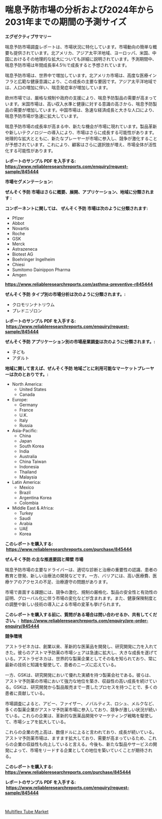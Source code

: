 <p><h1>喘息予防市場の分析および2024年から2031年までの期間の予測サイズ</h1></p><p><strong>エグゼクティブサマリー</strong></p>
<p><p>喘息予防市場調査レポートは、市場状況に特化しています。市場動向の簡単な概要も提供されています。北アメリカ、アジア太平洋地域、ヨーロッパ、米国、中国におけるその地理的な拡大についても詳細に説明されています。予測期間中、喘息予防市場は年間成長率4.5％で成長すると予想されています。</p><p>喘息予防市場は、世界中で増加しています。北アメリカ市場は、高度な医療インフラと広範な健康意識により、この成長の主要な要因です。アジア太平洋地域では、人口の増加に伴い、喘息発症率が増加しています。</p><p>欧州市場では、厳格な規制や政府の支援により、喘息予防製品の需要が高まっています。米国市場は、高い収入水準と健康に対する意識の高さから、喘息予防製品の需要が増加しています。中国市場は、急速な経済成長と大きな人口により、喘息予防市場が急速に拡大しています。</p><p>喘息予防市場の成長率が高まる中、新たな機会が市場に現れています。製品革新や新しいテクノロジーの導入により、市場はさらに成長する可能性があります。地理的な拡大とともに、新たなプレーヤーが市場に参入し、競争が激化することが予想されています。これにより、顧客はさらに選択肢が増え、市場全体が活性化する可能性があります。</p></p>
<p><strong>レポートのサンプル PDF を入手する: <a href="https://www.reliableresearchreports.com/enquiry/request-sample/845444">https://www.reliableresearchreports.com/enquiry/request-sample/845444</a></strong></p>
<p><strong>市場セグメンテーション:</strong></p>
<p><strong> ぜんそく予防 市場はさらに概要、展開、アプリケーション、地域に分類されます :</strong></p>
<p><strong>コンポーネントに関しては、 ぜんそく予防 市場は次のように分類されます: &nbsp;</strong></p>
<p><ul><li>Pfizer</li><li>Abbot</li><li>Novartis</li><li>Roche</li><li>GSK</li><li>Merck</li><li>Astrazeneca</li><li>Biotest AG</li><li>Boehringer Ingelheim</li><li>Chiesi</li><li>Sumitomo Dainippon Pharma</li><li>Amgen</li></ul></p>
<p><strong><a href="https://www.reliableresearchreports.com/asthma-preventive-r845444">https://www.reliableresearchreports.com/asthma-preventive-r845444</a></strong></p>
<p><strong> ぜんそく予防 タイプ別の市場分析は次のように分類されます。:</strong></p>
<p><ul><li>クロモリンナトリウム</li><li>プレドニゾロン</li></ul></p>
<p><strong>レポートのサンプル PDF を入手する: &nbsp;<a href="https://www.reliableresearchreports.com/enquiry/request-sample/845444">https://www.reliableresearchreports.com/enquiry/request-sample/845444</a></strong></p>
<p><strong> ぜんそく予防 アプリケーション別の市場産業調査は次のように分類されます。:</strong></p>
<p><ul><li>子ども</li><li>アダルト</li></ul></p>
<p><strong>地域に関して言えば、ぜんそく予防 地域ごとに利用可能なマーケットプレーヤーは次のとおりです。:</strong></p>
<p><ul>
    <li>
        North America:
        <ul>
            <li>United States</li>
            <li>Canada</li>
        </ul>
    </li>
    <li>
        Europe:
        <ul>
            <li>Germany</li>
            <li>France</li>
            <li>U.K.</li>
            <li>Italy</li>
            <li>Russia</li>
        </ul>
    </li>
    <li>
        Asia-Pacific:
        <ul>
            <li>China</li>
            <li>Japan</li>
            <li>South Korea</li>
            <li>India</li>
            <li>Australia</li>
            <li>China Taiwan</li>
            <li>Indonesia</li>
            <li>Thailand</li>
            <li>Malaysia</li>
        </ul>
    </li>
    <li>
        Latin America:
        <ul>
            <li>Mexico</li>
            <li>Brazil</li>
            <li>Argentina Korea</li>
            <li>Colombia</li>
        </ul>
    </li>
    <li>
        Middle East & Africa:
        <ul>
            <li>Turkey</li>
            <li>Saudi</li>
            <li>Arabia</li>
            <li>UAE</li>
            <li>Korea</li>
        </ul>
    </li>
    </ul></p>
<p><strong>このレポートを購入する: &nbsp;<a href="https://www.reliableresearchreports.com/purchase/845444">https://www.reliableresearchreports.com/purchase/845444</a></strong></p>
<p><strong>ぜんそく予防 の主な推進要因と障壁 市場</strong></p>
<p><p>喘息予防市場の主要なドライバーは、適切な診断と治療の重要性の認識、患者の教育と啓発、新しい治療法の開発などです。一方、バリアには、高い医療費、医療ケアのアクセスの不足、治療遵守の問題があります。</p><p>市場で直面する課題には、競争の激化、規制の厳格化、製品の安全性と有効性の証明、グローバル化に伴う市場の変化などが含まれます。また、健康保険制度との調整や新しい技術の導入による市場の変革も挙げられます。</p></p>
<p><strong>このレポートを購入する前に、質問がある場合は問い合わせるか、共有してください。:&nbsp; <a href="https://www.reliableresearchreports.com/enquiry/pre-order-enquiry/845444">https://www.reliableresearchreports.com/enquiry/pre-order-enquiry/845444</a></strong></p>
<p><strong>競争環境</strong></p>
<p><p>アストラゼネカは、創業以来、革新的な医薬品を開発し、研究開発に力を入れてきた。彼らのアストマ予防薬の市場シェアは急速に拡大し、大きな成長を遂げている。アストラゼネカは、世界的な製薬企業としてその名を知られており、常に最新の技術と知識を駆使して、患者のニーズに応えている。</p><p>一方、GSKは、研究開発において優れた実績を持つ製薬会社である。彼らは、アストマ予防薬の市場において強力な地位を築き、収益性の高い成長を続けている。GSKは、研究開発から製品販売まで一貫したプロセスを持つことで、多くの患者に貢献している。</p><p>市場調査によると、アビー、ファイザー、ノバルティス、ロシュ、メルクなど、多くの製薬企業がアストマ予防薬市場に参入しており、競争が激しい状況が続いている。これらの企業は、革新的な医薬品開発やマーケティング戦略を駆使して、市場シェアを拡大している。</p><p>これらの企業の売上高は、数億ドルに上ると言われており、成長が続いている。アストマ予防薬市場は、ますます拡大しており、需要が高まっているため、これらの企業の収益性も向上していると言える。今後も、新たな製品やサービスの開発によって、市場をリードする企業としての地位を築いていくことが期待される。</p></p>
<p><strong>このレポートを購入する: &nbsp; <a href="https://www.reliableresearchreports.com/purchase/845444">https://www.reliableresearchreports.com/purchase/845444</a></strong></p>
<p><strong>レポートのサンプル PDF を入手する: &nbsp;<a href="https://www.reliableresearchreports.com/enquiry/request-sample/845444">https://www.reliableresearchreports.com/enquiry/request-sample/845444</a></strong><strong></strong></p>
<p>&nbsp;</p>
<p><p><a href="https://crocus-run-b5a.notion.site/Multiflex-Tube-Market-Offers-Provide-Insightful-Data-for-the-Time-Period-from-2024-to-2031-and-also--7b39888a7fae4012998052d73966a964">Multiflex Tube Market</a></p></p>